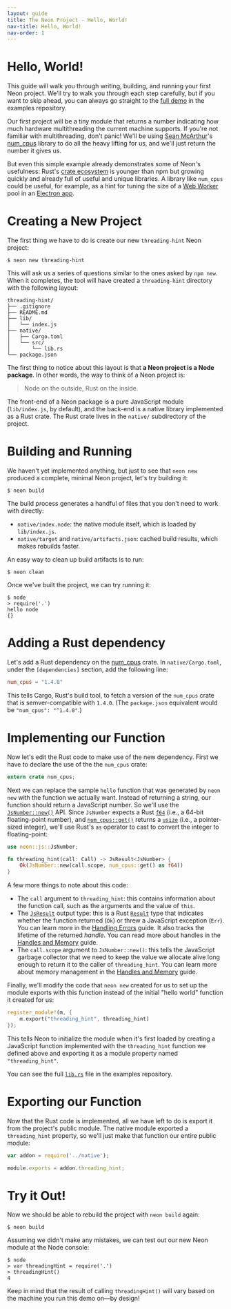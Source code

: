 ```yaml
---
layout: guide
title: The Neon Project - Hello, World!
nav-title: Hello, World!
nav-order: 1
---
```


# Hello, World!

This guide will walk you through writing, building, and running your first Neon project. We'll try to walk you through each step carefully, but if you want to skip ahead, you can always go straight to the [full demo](https://github.com/neon-bindings/examples/tree/master/guides/hello-world/threading-hint) in the examples repository.

Our first project will be a tiny module that returns a number indicating how much hardware multithreading the current machine supports. If you're not familiar with multithreading, don't panic! We'll be using [Sean McArthur](http://seanmonstar.com/)'s [num_cpus](https://crates.io/crates/num_cpus) library to do all the heavy lifting for us, and we'll just return the number it gives us.

But even this simple example already demonstrates some of Neon's usefulness: Rust's [crate ecosystem](https://crates.io/) is younger than npm but growing quickly and already full of useful and unique libraries. A library like `num_cpus` could be useful, for example, as a hint for tuning the size of a [Web Worker](https://developer.mozilla.org/en-US/docs/Web/API/Web_Workers_API/Using_web_workers) pool in an [Electron app](../electron-apps/).

# Creating a New Project

The first thing we have to do is create our new `threading-hint` Neon project:

```shell
$ neon new threading-hint
```

This will ask us a series of questions similar to the ones asked by `npm new`. When it completes, the tool will have created a `threading-hint` directory with the following layout:

```text
threading-hint/
├── .gitignore
├── README.md
├── lib/
│   └── index.js
├── native/
│   ├── Cargo.toml
│   └── src/
│       └── lib.rs
└── package.json
```

The first thing to notice about this layout is that **a Neon project is a Node package**. In other words, the way to think of a Neon project is:

> Node on the outside, Rust on the inside.

The front-end of a Neon package is a pure JavaScript module (`lib/index.js`, by default), and the back-end is a native library implemented as a Rust crate. The Rust crate lives in the `native/` subdirectory of the project.

# Building and Running

We haven't yet implemented anything, but just to see that `neon new` produced a complete, minimal Neon project, let's try building it:

```shell
$ neon build
```

The build process generates a handful of files that you don't need to work with directly:

  * `native/index.node`: the native module itself, which is loaded by `lib/index.js`.
  * `native/target` and `native/artifacts.json`: cached build results, which makes rebuilds faster.

An easy way to clean up build artifacts is to run:

```shell
$ neon clean
```

Once we've built the project, we can try running it:

```shell
$ node
> require('.')
hello node
{}
```

# Adding a Rust dependency

Let's add a Rust dependency on the [num_cpus](https://crates.io/crates/num_cpus) crate. In `native/Cargo.toml`, under the `[dependencies]` section, add the following line:

```toml
num_cpus = "1.4.0"
```

This tells Cargo, Rust's build tool, to fetch a version of the `num_cpus` crate that is semver-compatible with `1.4.0`. (The `package.json` equivalent would be `"num_cpus": "^1.4.0"`.)

# Implementing our Function

Now let's edit the Rust code to make use of the new dependency. First we have to declare the use of the the `num_cpus` crate:

```rust
extern crate num_cpus;
```

Next we can replace the sample `hello` function that was generated by `neon new` with the function we actually want. Instead of returning a string, our function should return a JavaScript number. So we'll use the [`JsNumber::new()`](https://api.neon-bindings.com/neon/js/struct.jsnumber#method.new) API. Since `JsNumber` expects a Rust [`f64`](https://doc.rust-lang.org/std/primitive.f64.html) (i.e., a 64-bit floating-point number), and [`num_cpus::get()`](https://docs.rs/num_cpus/1.4.0/num_cpus/fn.get.html) returns a [`usize`](https://doc.rust-lang.org/std/primitive.usize.html) (i.e., a pointer-sized integer), we'll use Rust's `as` operator to cast to convert the integer to floating-point:

```rust
use neon::js::JsNumber;

fn threading_hint(call: Call) -> JsResult<JsNumber> {
    Ok(JsNumber::new(call.scope, num_cpus::get() as f64))
}
```

A few more things to note about this code:

  * The `call` argument to `threading_hint`: this contains information about the function call, such as the arguments and the value of `this`.
  * The [`JsResult`](https://api.neon-bindings.com/neon/vm/type.jsresult) output type: this is a Rust [`Result`](https://doc.rust-lang.org/std/result/enum.Result.html) type that indicates whether the function returned (`Ok`) or threw a JavaScript exception (`Err`). You can learn more in the [Handling Errors](../handling-errors) guide. It also tracks the lifetime of the returned _handle_. You can read more about handles in the [Handles and Memory](../handles-and-memory/) guide.
  * The `call.scope` argument to `JsNumber::new()`: this tells the JavaScript garbage collector that we need to keep the value we allocate alive long enough to return it to the caller of `threading_hint`. You can learn more about memory management in the [Handles and Memory](../handles-and-memory/) guide.

Finally, we'll modify the code that `neon new` created for us to set up the module exports with this function instead of the initial "hello world" function it created for us:

```rust
register_module!(m, {
    m.export("threading_hint", threading_hint)
});
```

This tells Neon to initialize the module when it's first loaded by creating a JavaScript function implemented with the `threading_hint` function we defined above and exporting it as a module property named `"threading_hint"`.

You can see the full [`lib.rs`](https://github.com/neon-bindings/examples/blob/master/guides/hello-world/threading-hint/native/src/lib.rs) file in the examples repository.

# Exporting our Function

Now that the Rust code is implemented, all we have left to do is export it from the project's public module. The native module exported a `threading_hint` property, so we'll just make that function our entire public module:

```js
var addon = require('../native');

module.exports = addon.threading_hint;
```

# Try it Out!

Now we should be able to rebuild the project with `neon build` again:

```shell
$ neon build
```

Assuming we didn't make any mistakes, we can test out our new Neon module at the Node console:

```shell
$ node
> var threadingHint = require('.')
> threadingHint()
4
```

Keep in mind that the result of calling `threadingHint()` will vary based on the machine you run this demo on—by design!
